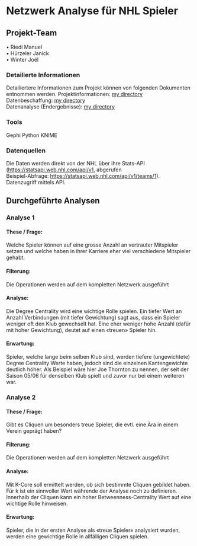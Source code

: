 # Netzwerk Analyse für NHL Spieler

## Projekt-Team
•	Riedi Manuel </br>
•	Hürzeler Janick </br>
•	Winter Joël

### Detailierte Informationen
Detailiertere Informationen zum Projekt können von folgenden Dokumenten entnommen werden.
Projektinformationen: [my directory](./Dokumentation/DokumentationDatenbeschaffung.pdf) </br>
Datenbeschaffung: [my directory](./Dokumentation/DokumentationDatenbeschaffung.pdf)  </br>
Datenanalyse (Endergebnisse): [my directory](./Dokumentation/DokumentationDatenbeschaffung.pdf) 

### Tools
Gephi
Python 
KNIME

### Datenquellen
Die Daten werden direkt von der NHL über ihre Stats-API (https://statsapi.web.nhl.com/api/v1, abgerufen </br>
Beispiel-Abfrage: https://statsapi.web.nhl.com/api/v1/teams/1). </br>
Datenzugriff mittels API. 

## Durchgeführte Analysen
### Analyse 1
#### These / Frage: 
Welche Spieler können auf eine grosse Anzahl an vertrauter Mitspieler setzen und welche haben in ihrer Karriere eher viel verschiedene Mitspieler gehabt.
#### Filterung:	
Die Operationen werden auf dem kompletten Netzwerk ausgeführt 
#### Analyse:	
Die Degree Centrality wird eine wichtige Rolle spielen. Ein tiefer Wert an Anzahl Verbindungen (mit tiefer Gewichtung) sagt aus, dass ein Spieler weniger oft den Klub gewechselt hat. Eine eher weniger hohe Anzahl (dafür mit hoher Gewichtung), deutet auf einen «treuen» Spieler hin. 
#### Erwartung:	
Spieler, welche lange beim selben Klub sind, werden tiefere (ungewichtete) Degree Centrality Werte haben, jedoch sind die einzelnen Kantengewichte deutlich höher. Als Beispiel wäre hier Joe Thornton zu nennen, der seit der Saison 05/06 für denselben Klub spielt und zuvor nur bei einem weiteren war.

### Analyse 2
#### These / Frage:	
Gibt es Cliquen um besonders treue Spieler, die evtl. eine Ära in einem Verein geprägt haben?
#### Filterung:	
Die Operationen werden auf dem kompletten Netzwerk ausgeführt
#### Analyse:	
Mit K-Core soll ermittelt werden, ob sich bestimmte Cliquen gebildet haben. Für k ist ein sinnvoller Wert währende der Analyse noch zu definieren. Innerhalb der Cliquen kann ein hoher Betweenness-Centrality Wert auf eine wichtige Rolle hinweisen.
#### Erwartung:	
Spieler, die in der ersten Analyse als «treue Spieler» analysiert wurden, werden eine gewichtige Rolle in allfälligen Cliquen spielen.







